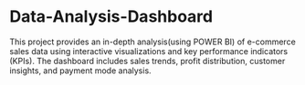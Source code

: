 # Data-Analysis-Dashboard
This project provides an in-depth analysis(using POWER BI) of e-commerce sales data using interactive visualizations and key performance indicators (KPIs). The dashboard includes sales trends, profit distribution, customer insights, and payment mode analysis.
